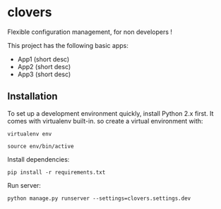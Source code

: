 
# clovers

Flexible configuration management, for non developers !

This project has the following basic apps:

* App1 (short desc)
* App2 (short desc)
* App3 (short desc)

## Installation

To set up a development environment quickly, install Python 2.x first. It
comes with virtualenv built-in. so create a virtual environment with:

`virtualenv env`

`source env/bin/active`

Install dependencies:

`pip install -r requirements.txt`

Run server:

`python manage.py runserver --settings=clovers.settings.dev`
